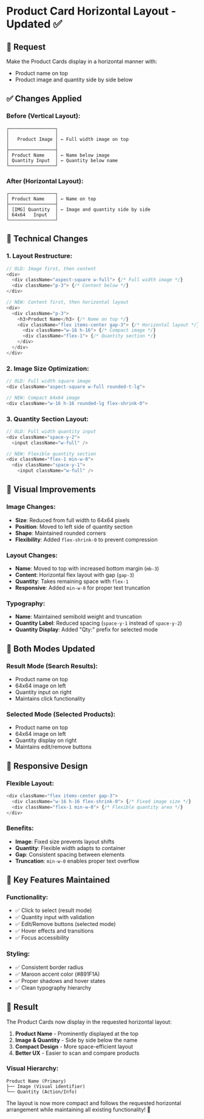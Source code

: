 # Product Card Horizontal Layout - Updated ✅

## 🎯 **Request**
Make the Product Cards display in a horizontal manner with:
- Product name on top
- Product image and quantity side by side below

## ✅ **Changes Applied**

### **Before (Vertical Layout):**
```
┌─────────────────┐
│                 │
│   Product Image │ ← Full width image on top
│                 │
├─────────────────┤
│ Product Name    │ ← Name below image
│ Quantity Input  │ ← Quantity below name
└─────────────────┘
```

### **After (Horizontal Layout):**
```
┌─────────────────┐
│ Product Name    │ ← Name on top
├─────────────────┤
│ [IMG] Quantity  │ ← Image and quantity side by side
│ 64x64   Input   │
└─────────────────┘
```

## 🔧 **Technical Changes**

### **1. Layout Restructure:**
```typescript
// OLD: Image first, then content
<div>
  <div className="aspect-square w-full"> {/* Full width image */}
  <div className="p-3"> {/* Content below */}
</div>

// NEW: Content first, then horizontal layout
<div>
  <div className="p-3">
    <h3>Product Name</h3> {/* Name on top */}
    <div className="flex items-center gap-3"> {/* Horizontal layout */}
      <div className="w-16 h-16"> {/* Compact image */}
      <div className="flex-1"> {/* Quantity section */}
    </div>
  </div>
</div>
```

### **2. Image Size Optimization:**
```typescript
// OLD: Full width square image
<div className="aspect-square w-full rounded-t-lg">

// NEW: Compact 64x64 image
<div className="w-16 h-16 rounded-lg flex-shrink-0">
```

### **3. Quantity Section Layout:**
```typescript
// OLD: Full width quantity input
<div className="space-y-2">
  <input className="w-full" />

// NEW: Flexible quantity section
<div className="flex-1 min-w-0">
  <div className="space-y-1">
    <input className="w-full" />
```

## 🎨 **Visual Improvements**

### **Image Changes:**
- **Size**: Reduced from full width to 64x64 pixels
- **Position**: Moved to left side of quantity section
- **Shape**: Maintained rounded corners
- **Flexibility**: Added `flex-shrink-0` to prevent compression

### **Layout Changes:**
- **Name**: Moved to top with increased bottom margin (`mb-3`)
- **Content**: Horizontal flex layout with gap (`gap-3`)
- **Quantity**: Takes remaining space with `flex-1`
- **Responsive**: Added `min-w-0` for proper text truncation

### **Typography:**
- **Name**: Maintained semibold weight and truncation
- **Quantity Label**: Reduced spacing (`space-y-1` instead of `space-y-2`)
- **Quantity Display**: Added "Qty:" prefix for selected mode

## 🧪 **Both Modes Updated**

### **Result Mode (Search Results):**
- Product name on top
- 64x64 image on left
- Quantity input on right
- Maintains click functionality

### **Selected Mode (Selected Products):**
- Product name on top
- 64x64 image on left
- Quantity display on right
- Maintains edit/remove buttons

## 📱 **Responsive Design**

### **Flexible Layout:**
```typescript
<div className="flex items-center gap-3">
  <div className="w-16 h-16 flex-shrink-0"> {/* Fixed image size */}
  <div className="flex-1 min-w-0"> {/* Flexible quantity area */}
</div>
```

### **Benefits:**
- **Image**: Fixed size prevents layout shifts
- **Quantity**: Flexible width adapts to container
- **Gap**: Consistent spacing between elements
- **Truncation**: `min-w-0` enables proper text overflow

## 🎯 **Key Features Maintained**

### **Functionality:**
- ✅ Click to select (result mode)
- ✅ Quantity input with validation
- ✅ Edit/Remove buttons (selected mode)
- ✅ Hover effects and transitions
- ✅ Focus accessibility

### **Styling:**
- ✅ Consistent border radius
- ✅ Maroon accent color (#891F1A)
- ✅ Proper shadows and hover states
- ✅ Clean typography hierarchy

## 🚀 **Result**

The Product Cards now display in the requested horizontal layout:

1. **Product Name** - Prominently displayed at the top
2. **Image & Quantity** - Side by side below the name
3. **Compact Design** - More space-efficient layout
4. **Better UX** - Easier to scan and compare products

### **Visual Hierarchy:**
```
Product Name (Primary)
├── Image (Visual identifier)
└── Quantity (Action/Info)
```

The layout is now more compact and follows the requested horizontal arrangement while maintaining all existing functionality! 🎉
